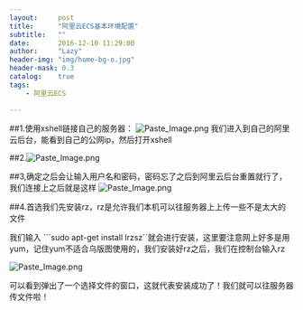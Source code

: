```yaml
---
layout:     post
title:      "阿里云ECS基本环境配置"
subtitle:   ""
date:       2016-12-10 11:29:00
author:     "Lazy"
header-img: "img/home-bg-o.jpg"
header-mask: 0.3
catalog:    true
tags:
    - 阿里云ECS

---
```





##1.使用xshell链接自己的服务器：
![Paste_Image.png](http://upload-images.jianshu.io/upload_images/1205414-426a70c5f73e141d.png?imageMogr2/auto-orient/strip%7CimageView2/2/w/1240)
我们进入到自己的阿里云后台，能看到自己的公网ip，然后打开xshell

##2.![Paste_Image.png](http://upload-images.jianshu.io/upload_images/1205414-117d02906b17bc82.png?imageMogr2/auto-orient/strip%7CimageView2/2/w/1240)

##3,确定之后会让输入用户名和密码，密码忘了之后到阿里云后台重置就行了，我们连接上之后就是这样
![Paste_Image.png](http://upload-images.jianshu.io/upload_images/1205414-f79edb1e6f733009.png?imageMogr2/auto-orient/strip%7CimageView2/2/w/1240)

##4.首选我们先安装rz，rz是允许我们本机可以往服务器上上传一些不是太大的文件




 我们输入
          ```sudo apt-get install lrzsz``就会进行安装，这里要注意网上好多是用yum，记住yum不适合乌版图使用的，我们安装好rz之后，我们在控制台输入rz


![Paste_Image.png](http://upload-images.jianshu.io/upload_images/1205414-ccedf51401372d80.png?imageMogr2/auto-orient/strip%7CimageView2/2/w/1240)

可以看到弹出了一个选择文件的窗口，这就代表安装成功了！我们就可以往服务器传文件啦！

